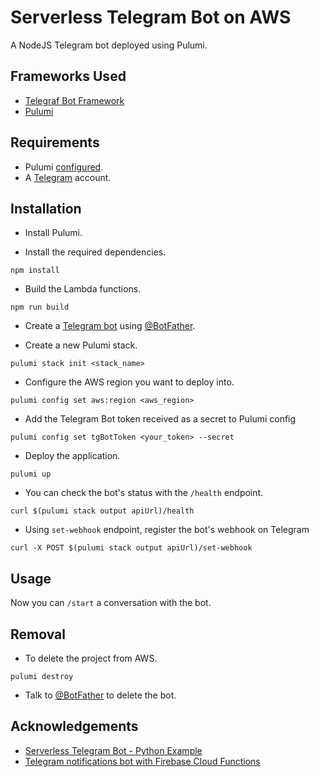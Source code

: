 # Serverless Telegram Bot on AWS

A NodeJS Telegram bot deployed using Pulumi.

## Frameworks Used

- [Telegraf Bot Framework](https://telegraf.js.org/)
- [Pulumi](https://pulumi.com/)

## Requirements

- Pulumi [configured](https://www.pulumi.com/docs/get-started/aws/).
- A [Telegram](https://telegram.org/) account.

## Installation

- Install Pulumi.

- Install the required dependencies.

```
npm install
```

- Build the Lambda functions.

```
npm run build
```

- Create a [Telegram bot](https://core.telegram.org/bots#3-how-do-i-create-a-bot) using [@BotFather](https://telegram.me/BotFather).

- Create a new Pulumi stack.

```
pulumi stack init <stack_name>
```

- Configure the AWS region you want to deploy into.

```
pulumi config set aws:region <aws_region>
```

- Add the Telegram Bot token received as a secret to Pulumi config

```
pulumi config set tgBotToken <your_token> --secret
```

- Deploy the application.

```
pulumi up
```

- You can check the bot's status with the `/health` endpoint.

```
curl $(pulumi stack output apiUrl)/health
```

- Using `set-webhook` endpoint, register the bot's webhook on Telegram

```
curl -X POST $(pulumi stack output apiUrl)/set-webhook
```

## Usage

Now you can `/start` a conversation with the bot.

## Removal

- To delete the project from AWS.

```
pulumi destroy
```

- Talk to [@BotFather](https://telegram.me/BotFather) to delete the bot.

## Acknowledgements

- [Serverless Telegram Bot - Python Example](https://github.com/serverless/examples/tree/master/aws-python-telegram-bot)
- [Telegram notifications bot with Firebase Cloud Functions](https://medium.com/@maail/telegram-notifications-bot-with-firebase-cloud-functions-4d88fd88cd78)

